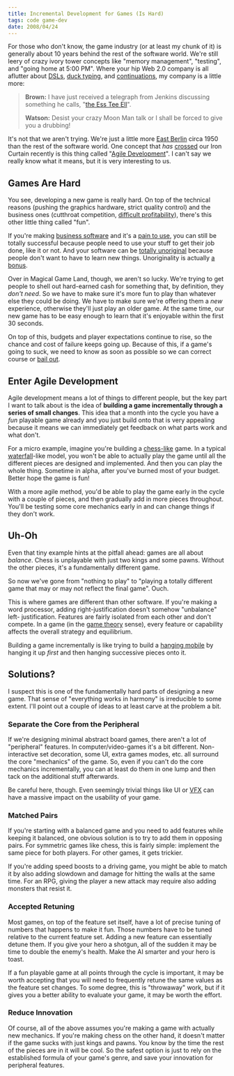 ```yaml
---
title: Incremental Development for Games (Is Hard)
tags: code game-dev
date: 2008/04/24
---
```

For those who don't know, the game industry (or at least my chunk of it) is
generally about 10 years behind the rest of the software world. We're still
leery of crazy ivory tower concepts like "memory management", "testing", and
"going home at 5:00 PM". Where your hip Web 2.0 company is all aflutter about
[DSLs](http://www.ceteva.com/nutshell.html), [duck typing](http://docs.python.org/tut/node18.html#l2h-46), and [continuations](http://www.seaside.st/), my company is a little
more:

> **Brown:** I have just received a telegraph from Jenkins discussing something
he calls, "[the Ess Tee Ell](http://www.sgi.com/tech/stl/)".
>
> **Watson:** Desist your crazy Moon Man talk or I shall be forced to give you a
drubbing!

It's not that we aren't trying. We're just a little more [East Berlin](http://www.galenfrysinger.com/east_berlin.htm)
circa 1950 than the rest of the software world. One concept that *has*
[crossed](http://www.agilegamedevelopment.com/) our Iron Curtain recently is this thing called "[Agile
Development](http://agilemanifesto.org/)". I can't say we really know what it means, but it is very
interesting to us.

## Games Are Hard

You see, developing a new game is really hard. On top of the technical reasons
(pushing the graphics hardware, strict quality control) and the business ones
(cutthroat competition, [difficult profitability](http://news.bbc.co.uk/2/hi/technology/6397527.stm)), there's this other
little thing called "fun".

If you're making [business software](http://www.microsoft.com/) and it's a [pain to use](http://office.microsoft.com/), you can
still be totally successful because people need to use your stuff to get their
job done, like it or not. And your software can be [totally unoriginal](http://en.wikipedia.org/wiki/Apple_v._Microsoft)
because people don't want to have to learn new things. Unoriginality is
actually [a bonus](http://notebook.arkane-systems.net/index.php/Jakob's_Law_of_the_Web_User_Experience).

Over in Magical Game Land, though, we aren't so lucky. We're trying to get
people to shell out hard-earned cash for something that, by definition, they
*don't need*. So we have to make sure it's more fun to play than whatever else
they could be doing. We have to make sure we're offering them a *new*
experience, otherwise they'll just play an older game. At the same time, our
new game has to be easy enough to learn that it's enjoyable within the first
30 seconds.

On top of this, budgets and player expectations continue to rise, so the
chance and cost of failure keeps going up. Because of this, if a game's going
to suck, we need to know as soon as possible so we can correct course or [bail
out](http://en.wikipedia.org/wiki/List_of_cancelled_video_games).

## Enter Agile Development

Agile development means a lot of things to different people, but the key part
I want to talk about is the idea of **building a game incrementally through a
series of small changes**. This idea that a month into the cycle you have a
*fun* playable game already and you just build onto that is very appealing
because it means we can immediately get feedback on what parts work and what
don't.

For a micro example, imagine you're building a [chess-like](http://en.wikipedia.org/wiki/Fairy_chess_piece) game. In a
typical [waterfall](http://en.wikipedia.org/wiki/Waterfall_model)-like model, you won't be able to actually play the
game until all the different pieces are designed and implemented. And then you
can play the whole thing. Sometime in alpha, after you've burned most of your
budget. Better hope the game is fun!

With a more agile method, you'd be able to play the game early in the cycle
with a couple of pieces, and then gradually add in more pieces throughout.
You'll be testing some core mechanics early in and can change things if they
don't work.

## Uh-Oh

Even that tiny example hints at the pitfall ahead: games are all about
*balance*. Chess is unplayable with just two kings and some pawns. Without the
other pieces, it's a fundamentally different game.

So now we've gone from "nothing to play" to "playing a totally different game
that may or may not reflect the final game". Ouch.

This is where games are different than other software. If you're making a word
processor, adding right-justification doesn't somehow "unbalance" left-
justification. Features are fairly isolated from each other and don't compete.
In a game (in the [game theory](http://en.wikipedia.org/wiki/Game_theory) sense), every feature or capability
affects the overall strategy and equilibrium.

Building a game incrementally is like trying to build a [hanging mobile](http://www.sfmoma.org/espace/calder/calder_windmobiles.html)
by hanging it up *first* and then hanging successive pieces onto it.

## Solutions?

I suspect this is one of the fundamentally hard parts of designing a new game.
That sense of "everything works in harmony" is irreducible to some extent.
I'll point out a couple of ideas to at least carve at the problem a bit.

### Separate the Core from the Peripheral

If we're designing minimal abstract board games, there aren't a lot of
"peripheral" features. In computer/video-games it's a bit different. Non-
interactive set decoration, some UI, extra games modes, etc. all surround the
core "mechanics" of the game. So, even if you can't do the core mechanics
incrementally, you can at least do them in one lump and then tack on the
additional stuff afterwards.

Be careful here, though. Even seemingly trivial things like UI or [VFX](http://en.wikipedia.org/wiki/Particle_system)
can have a massive impact on the usability of your game.

### Matched Pairs

If you're starting with a balanced game and you need to add features while
keeping it balanced, one obvious solution is to try to add them in opposing
pairs. For symmetric games like chess, this is fairly simple: implement the
same piece for both players. For other games, it gets trickier.

If you're adding speed boosts to a driving game, you might be able to match it
by also adding slowdown and damage for hitting the walls at the same time. For
an RPG, giving the player a new attack may require also adding monsters that
resist it.

### Accepted Retuning

Most games, on top of the feature set itself, have a lot of precise tuning of
numbers that happens to make it fun. Those numbers have to be tuned relative
to the current feature set. Adding a new feature can essentially detune them.
If you give your hero a shotgun, all of the sudden it may be time to double
the enemy's health. Make the AI smarter and your hero is toast.

If a fun playable game at all points through the cycle is important, it may be
worth accepting that you will need to frequently retune the same values as the
feature set changes. To some degree, this is "throwaway" work, but if it gives
you a better ability to evaluate your game, it may be worth the effort.

### Reduce Innovation

Of course, all of the above assumes you're making a game with actually new
mechanics. If you're making chess on the other hand, it doesn't matter if the
game sucks with just kings and pawns. You know by the time the rest of the
pieces are in it will be cool. So the safest option is just to rely on the
established formula of your game's genre, and save your innovation for
peripheral features.
